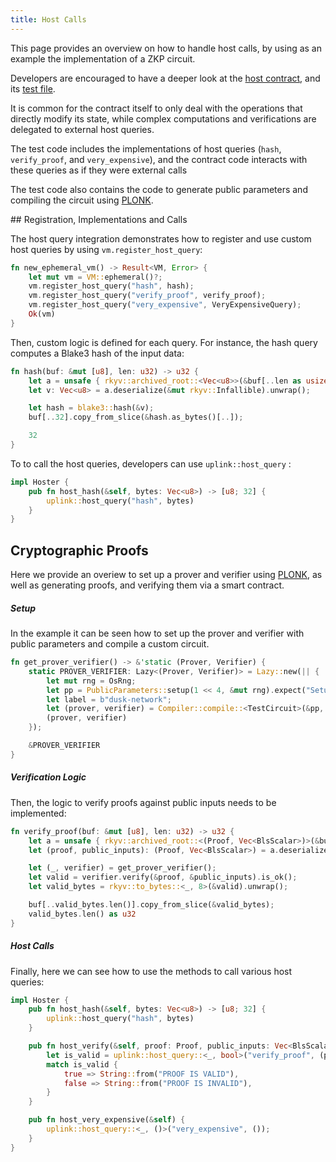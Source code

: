```yaml
---
title: Host Calls
---
```


This page provides an overview on how to handle host calls, by using as an example the implementation of a ZKP circuit.

Developers are encouraged to have a deeper look at the <a href="https://github.com/dusk-network/piecrust/tree/main/contracts/hosts" target="_blank" >host contract</a>, and its <a href="https://github.com/dusk-network/piecrust/blob/main/piecrust/tests/host.rs" target="_blank" >test file</a>.


It is common for the contract itself to only deal with the operations that directly modify its state, while complex computations and verifications are delegated to external host queries.

The test code includes the implementations of host queries (```hash```, ```verify_proof```, and ```very_expensive```), and the contract code interacts with these queries as if they were external calls

The test code also contains the code to generate public parameters and compiling the circuit using <a href="https://github.com/dusk-network/plonk" target="_blank" > PLONK</a>.  


## Registration, Implementations and Calls

The host query integration demonstrates how to register and use custom host queries by using ```vm.register_host_query```:

```rust
fn new_ephemeral_vm() -> Result<VM, Error> {
    let mut vm = VM::ephemeral()?;
    vm.register_host_query("hash", hash);
    vm.register_host_query("verify_proof", verify_proof);
    vm.register_host_query("very_expensive", VeryExpensiveQuery);
    Ok(vm)
}
```

Then, custom logic is defined for each query. For instance, the hash query computes a Blake3 hash of the input data:

```rust
fn hash(buf: &mut [u8], len: u32) -> u32 {
    let a = unsafe { rkyv::archived_root::<Vec<u8>>(&buf[..len as usize]) };
    let v: Vec<u8> = a.deserialize(&mut rkyv::Infallible).unwrap();

    let hash = blake3::hash(&v);
    buf[..32].copy_from_slice(&hash.as_bytes()[..]);

    32
}
```


To to call the host queries, developers can use ```uplink::host_query``` :

```rust
impl Hoster {
    pub fn host_hash(&self, bytes: Vec<u8>) -> [u8; 32] {
        uplink::host_query("hash", bytes)
    }
}
```


## Cryptographic Proofs

Here we provide an overiew to set up a prover and verifier using <a href="https://github.com/dusk-network/plonk" target="_blank" > PLONK</a>, as well as generating proofs, and verifying them via a smart contract.

##### Setup
In the example it can be seen how to set up the prover and verifier with public parameters and compile a custom circuit.

```rust
fn get_prover_verifier() -> &'static (Prover, Verifier) {
    static PROVER_VERIFIER: Lazy<(Prover, Verifier)> = Lazy::new(|| {
        let mut rng = OsRng;
        let pp = PublicParameters::setup(1 << 4, &mut rng).expect("Setup should succeed");
        let label = b"dusk-network";
        let (prover, verifier) = Compiler::compile::<TestCircuit>(&pp, label).expect("Compile should succeed");
        (prover, verifier)
    });

    &PROVER_VERIFIER
}
```

##### Verification Logic
Then, the logic to verify proofs against public inputs needs to be implemented:

```rust
fn verify_proof(buf: &mut [u8], len: u32) -> u32 {
    let a = unsafe { rkyv::archived_root::<(Proof, Vec<BlsScalar>)>(&buf[..len as usize]) };
    let (proof, public_inputs): (Proof, Vec<BlsScalar>) = a.deserialize(&mut rkyv::Infallible).unwrap();

    let (_, verifier) = get_prover_verifier();
    let valid = verifier.verify(&proof, &public_inputs).is_ok();
    let valid_bytes = rkyv::to_bytes::<_, 8>(&valid).unwrap();

    buf[..valid_bytes.len()].copy_from_slice(&valid_bytes);
    valid_bytes.len() as u32
}
```


##### Host Calls
Finally, here we can see how to use the methods to call various host queries:

```rust
impl Hoster {
    pub fn host_hash(&self, bytes: Vec<u8>) -> [u8; 32] {
        uplink::host_query("hash", bytes)
    }

    pub fn host_verify(&self, proof: Proof, public_inputs: Vec<BlsScalar>) -> String {
        let is_valid = uplink::host_query::<_, bool>("verify_proof", (proof, public_inputs));
        match is_valid {
            true => String::from("PROOF IS VALID"),
            false => String::from("PROOF IS INVALID"),
        }
    }

    pub fn host_very_expensive(&self) {
        uplink::host_query::<_, ()>("very_expensive", ());
    }
}
```